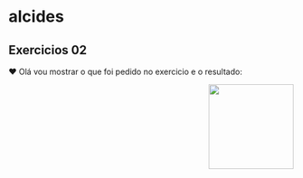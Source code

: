 # alcides
<h2 align="left">Exercicios 02</h2>
<p>❤ Olá vou mostrar o que foi pedido no exercicio e o resultado:<p>

<img align="right" height="150" src="https://i.gifer.com/4Edr.gif"  />

